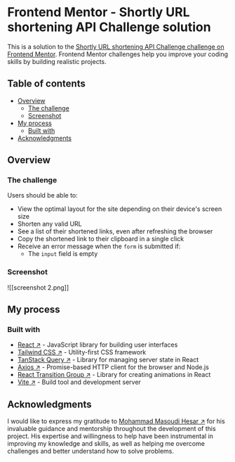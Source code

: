 # Frontend Mentor - Shortly URL shortening API Challenge solution

This is a solution to the [Shortly URL shortening API Challenge challenge on Frontend Mentor](https://www.frontendmentor.io/challenges/url-shortening-api-landing-page-2ce3ob-G). Frontend Mentor challenges help you improve your coding skills by building realistic projects. 

## Table of contents

- [Overview](#overview)
  - [The challenge](#the-challenge)
  - [Screenshot](#screenshot)
- [My process](#My-process)
  - [Built with](#built-with)
- [Acknowledgments](#acknowledgments)


## Overview

### The challenge

Users should be able to:

- View the optimal layout for the site depending on their device's screen size
- Shorten any valid URL
- See a list of their shortened links, even after refreshing the browser
- Copy the shortened link to their clipboard in a single click
- Receive an error message when the `form` is submitted if:
  - The `input` field is empty

### Screenshot

![[screenshot 2.png]]



## My process

### Built with

- [React ↗](https://react.dev/) - JavaScript library for building user interfaces
- [Tailwind CSS ↗](https://tailwindcss.com/) - Utility-first CSS framework
- [TanStack Query ↗](https://tanstack.com/) - Library for managing server state in React
- [Axios ↗](https://github.com/axios/axios) - Promise-based HTTP client for the browser and Node.js
- [React Transition Group ↗](http://reactcommunity.org/react-transition-group/) - Library for creating animations in React
- [Vite ↗](https://vitejs.dev/) - Build tool and development server



## Acknowledgments

I would like to express my gratitude to [Mohammad Masoudi Hesar ↗](https://github.com/mmasoudih) for his invaluable guidance and mentorship throughout the development of this project. His expertise and willingness to help have been instrumental in improving my knowledge and skills, as well as helping me overcome challenges and better understand how to solve problems.